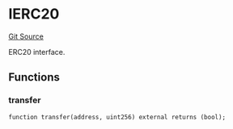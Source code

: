 # IERC20
[Git Source](https://github.com/NaniDAO/accounts/blob/9816e093f3a0f1ad1a51334704e0815733ea9e74/src/governance/Points.sol)

ERC20 interface.


## Functions
### transfer


```solidity
function transfer(address, uint256) external returns (bool);
```

